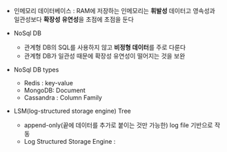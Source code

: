 - 인메모리 데이터베이스 : RAM에 저장하는 인메모리는 **휘발성** 데이터고 영속성과 일관성보다 **확장성** **유연성**을 초점에 초점을 둔다
- NoSql DB 
	- 관계형 DB의 SQL를 사용하지 않고 **비정형 데이터**를 주로 다룬다
	- 관계형 DB가 일관성 때문에 확장성 유연성이 떨어지는 것을 보완
- NoSql DB types
	- Redis : key-value
	- MongoDB: Document
	- Cassandra : Column Family

- LSM(log-structured storage engine) Tree
	- append-only(끝에 데이터를 추가로 붙이는 것만 가능한) log file 기반으로 작동
	- Log Structured Storage Engine : 